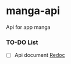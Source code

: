 # manga-api
Api for app manga

### TO-DO List

- [ ] Api document [Redoc](https://github.com/Redocly/redoc)

